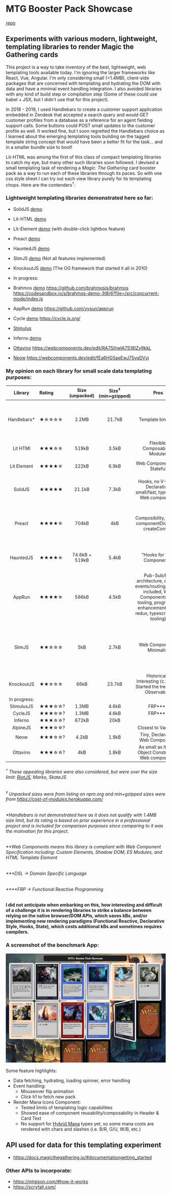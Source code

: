 # MTG Booster Pack Showcase

[repo](https://github.com/JamieVaughn/mtg)
## Experiments with various modern, lightweight, templating libraries to render Magic the Gathering cards

This project is a way to take inventory of the best, lightweight, web templating tools available today. I'm ignoring the larger frameworks like React, Vue, Angular. I'm only considering small (<1.4MB), client-side packages that are concerned with templating and hydrating the DOM with data and have a minimal event handling integration. I also avoided libraries with any kind of build step or compilation step (Some of these could use babel + JSX, but I didn't use that for this project).

In 2018 - 2019, I used Handlebars to create a customer support application embedded in Zendesk that accepted a search query and would GET customer profiles from a database as a reference for an agent fielding support calls. Some buttons could POST small updates to the customer profile as well. It worked fine, but I soon regretted the Handlebars choice as I learned about the emerging templating tools building on the tagged template string concept that would have been a better fit for the task... and in a smaller bundle size to boot! 

Lit-HTML was among the first of this class of compact templating libraries to catch my eye, but many other such libraries soon followed. I devised a small templating task of rendering a _Magic: The Gathering_ card booster pack as a way to run each of these libraries through its paces. So with one css style sheet I can try out each view library purely for its templating chops. Here are the contenders<sup>†</sup>:

### Lightweight templating libraries demonstrated here so far:
* SolidJS [demo](https://wjv.io/mtg/solid)
* Lit-HTML [demo](https://wjv.io/mtg/lit-html) 
* Lit-Element [demo](https://wjv.io/mtg/lit-element) (with double-click lightbox feature)
* Preact [demo](https://wjv.io/mtg/preact)
* HauntedJS [demo](https://wjv.io/mtg/haunted)
* SlimJS [demo](https://wjv.io/mtg/slim) (Not all features implemented)
* KnockoutJS [demo](https://wjv.io/mtg/knockout) (The OG framework that started it all in 2010)
* In progress:

* Brahmos [demo](https://wjv.io/mtg/brahmos) https://github.com/brahmosjs/brahmos https://codesandbox.io/s/brahmos-demo-3t8r6?file=/src/concurrent-mode/index.js
* AppRun [demo](https://wjv.io/mtg/apprun) https://github.com/yysun/apprun
* Cycle [demo](https://wjv.io/mtg/cycle) https://cycle.js.org/
* [Stimulus](https://stimulusjs.org/)
* Inferno [demo](https://wjv.io/mtg/inferno)
* [Ottavino](https://github.com/betterthancode/ottavino) https://webcomponents.dev/edit/RA7SjhwlA7S18lZy9kkL
* [Neow](https://github.com/neo-web/neow) https://webcomponents.dev/edit/fEa6HG5aeEwJ75vqDVyj


### My opinion on each library for small scale data templating purposes:
 
| Library       | Rating| Size (unpacked) | Size<sup>‡</sup> (min+gzipped)| Pros | Cons    |
| :-----------: |:------|:-----:| :---: | :-----:        | :-----: |
| Handlebars*   | ★☆☆☆☆ | 2.2MB | 21.7kB | Template bindings | Heavily Restricted Template Logic, DSL***, No Shadow DOM or Modules |
| Lit HTMl      | ★★★☆☆ | 519kB | 3.5kB | Flexible, Composability, Modules | HTML strings, No Shadow DOM |
| Lit Element   | ★★★★☆ | 222kB | 6.9kB | Web Components**, Stateful | Verbose Syntax, HTML Strings |
| SolidJS       | ★★★★★ | 21.1kB | 7.3kB | Hooks, no V-DOM, Declarative, small/fast, typescript, Web components| Proxy Shenanigans, Buildless option has quirks |
| Preact        | ★★★★☆ | 704kB | 4kB | Composibility, Hooks, componentDidCatch, createContext | No Shadow DOM, Dependency: htm-lib, some edge-case rerendering bugs |
| HauntedJS     | ★★★★☆ | 74.6kB + 519kB | 5.4kB | "Hooks for Web Components" | Lacks Custom Methods, Manual Props, Dependency: Lit-HTML |
| AppRun        | ★★★★☆ | 586kB | 4.5kB | Pub-Sub/Elm architecture, custom events/routing/testing included, Web Components, CLI tooling, progressive enhancement (JSX, redux, typescript, dev tooling) | Hard to google for help/answers |
| SlimJS        | ★★☆☆☆ | 5kB   | 2.7kB | Web Components, Minimalist | Difficult to use, Documentation is lacking, No Functional Components, DSL***: Conditional logic, Binding syntax |
| KnockoutJS        | ★★☆☆☆ | 66kB   | 23.7kB | Historically Interesting (c.2010), Started the trend with Observables | Showing its age, No more updates |
| In progress:       |  |  |  |  |  |
| StimulusJS       | ★★★☆☆? | 1.3MB | 4.6kB | FRP****| |
| CycleJS       | ★★★☆☆? | 1.3MB | 4.6kB | FRP****| |
| Inferno       | ★★★☆☆? | 672kB | 20kB |  |  |
| AlpineJS       | ★★★☆☆? |  |  | Closest to VanillaJS| |
| Neow       | ★★★☆☆? | 4.2kB | 1.9kB | Tiny, Declarative, Web Components | |
| Ottavino      | ★★★☆☆? |  4kB | 1.8kB | As small as it gets, Object Constructor, Web components| |


###### <sup>†</sup> These appealing libraries were also considered, but were over the size limit: [RiotJS](https://www.npmjs.com/package/riot), Marko, SkateJS
###### <sup>‡</sup> Unpacked sizes were from listing on npm.org and min+gzipped sizes were from https://cost-of-modules.herokuapp.com/
###### *Handlebars is not demonstrated here as it does not qualify with 1.4MB size limit, but its rating is based on prior experience in a professional project and is included for comparison purposes since comparing to it was the motivation for this project.
###### **Web Components means this library is compliant with Web Component Specification including: Custom Elements, Shadow DOM, ES Modules, and HTML Template Element
###### ***DSL -> Domain Specific Language
###### ****FRP -> Functional Reactive Programming


#### I did not anticipate when embarking on this, how interesting and difficult of a challenge it is in rendering libraries to strike a balance between relying on the native browser/DOM APIs, which saves kBs, and/or implementing new rendering paradigms (Functional Reactive, Declarative Style, Hooks, State), which costs additional kBs and sometimes requires compilers.

### A screenshot of the benchmark App:
![App Screenshot](/img/demo.png)

Some feature highlights:
* Data fetching, hydrating, loading spinner, error handling
* Event handling:
    * Mouseover flip animation 
    * Click h1 to fetch new pack
* Render Mana Icons Component: 
    * Tested limits of templating logic capabilities 
    * Showed ease of component reusability/composability in Header & Card Text
    * No support for [Hybrid Mana](https://mtg.gamepedia.com/Hybrid_mana) types yet, so some mana costs are rendered with chars and slashes (i.e. B/R, G/U, W/B, etc.)

## API used for data for this templating experiment
* https://docs.magicthegathering.io/#documentationgetting_started

### Other APIs to incorporate:
* https://mtgjson.com/#how-it-works
* https://scryfall.com/
